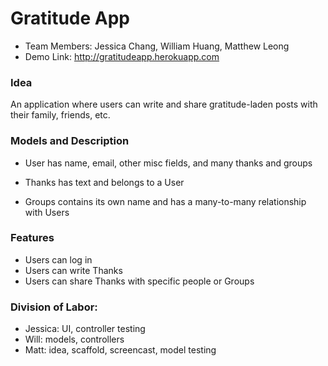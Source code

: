 Gratitude App
======================================
- Team Members: Jessica Chang, William Huang, Matthew Leong
- Demo Link: http://gratitudeapp.herokuapp.com

### Idea
An application where users can write and share gratitude-laden posts with their family, friends, etc.

### Models and Description
- User
has name, email, other misc fields, and many thanks and groups

- Thanks
has text and belongs to a User

- Groups
contains its own name and has a many-to-many relationship with Users

### Features
- Users can log in
- Users can write Thanks
- Users can share Thanks with specific people or Groups

### Division of Labor:
- Jessica: UI, controller testing
- Will: models, controllers
- Matt: idea, scaffold, screencast, model testing